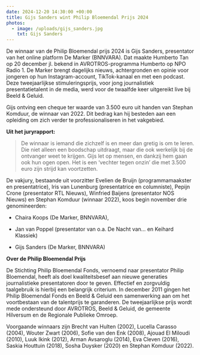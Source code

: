 ```yaml
---
date: 2024-12-20 14:30:00 +00:00
title: Gijs Sanders wint Philip Bloemendal Prijs 2024
photos:
  - image: /uploads/gijs_sanders.jpg
    txt: Gijs Sanders
---
```

De winnaar van de Philip Bloemendal prijs 2024 is Gijs Sanders, presentator van het online platform De Marker (BNNVARA). Dat maakte Humberto Tan op 20 december jl. bekend in AVROTROS-programma Humberto op NPO Radio 1. De Marker brengt dagelijks nieuws, achtergronden en opinie voor jongeren op hun Instagram-account, TikTok-kanaal en met een podcast. Deze tweejaarlijkse stimuleringsprijs, voor jong journalistiek presentatietalent in de media, werd voor de twaalfde keer uitgereikt live bij Beeld & Geluid.

<!--more-->

Gijs ontving een cheque ter waarde van 3.500 euro uit handen van Stephan Komduur, de winnaar van 2022. Dit bedrag kan hij besteden aan een opleiding om zich verder te professionaliseren in het vakgebied.

**Uit het juryrapport:**

> De winnaar is iemand die zichzelf is en meer dan gretig is om te leren. Die niet alleen een boodschap uitdraagt, maar die ook werkelijk bij de ontvanger weet te krijgen. Gijs let op mensen, en dankzij hem gaan ook hun ogen open. Het is een ‘vechter tegen onzin’ die met 3.500 euro zijn strijd kan voortzetten.

De vakjury, bestaande uit voorzitter Evelien de Bruijn (programmamaakster en presentatrice), Iris van Lunenburg (presentatrice en columniste), Pepijn Crone (presentator RTL Nieuws), Winfried Baijens (presentator NOS Nieuws) en Stephan Komduur (winnaar 2022), koos begin november drie genomineerden:

*   Chaira Koops (De Marker, BNNVARA),
    
*   Jan van Poppel (presentator van o.a. De Nacht van… en Keihard Klassiek)
    
*   Gijs Sanders (De Marker, BNNVARA)
    

**Over de Philip Bloemendal Prijs**

De Stichting Philip Bloemendal Fonds, vernoemd naar presentator Philip Bloemendal, heeft als doel kwaliteitsbesef aan nieuwe generaties journalistieke presentatoren door te geven. Effectief en zorgvuldig taalgebruik is hierbij een belangrijk criterium. In december 2011 gingen het Philip Bloemendal Fonds en Beeld & Geluid een samenwerking aan om het voortbestaan van de talentprijs te garanderen. De tweejaarlijkse prijs wordt mede ondersteund door AVROTROS, Beeld & Geluid, de gemeente Hilversum en de Regionale Publieke Omroep.

Voorgaande winnaars zijn Brecht van Hulten (2002), Lucella Carasso (2004), Wouter Zwart (2006), Sofie van den Enk (2008), Ajouad El Miloudi (2010), Luuk Ikink (2012), Arman Avsaroglu (2014), Eva Cleven (2016), Saskia Houttuin (2018), Sosha Duysker (2020) en Stephan Komduur (2022).